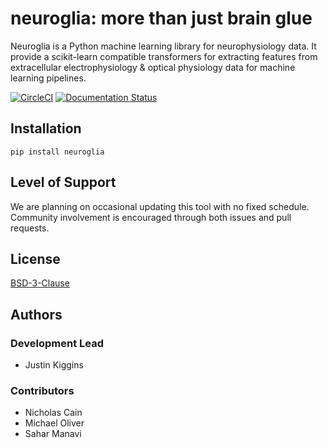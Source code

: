 
# neuroglia: more than just brain glue

Neuroglia is a Python machine learning library for neurophysiology data.
It provide a scikit-learn compatible transformers for extracting features from extracellular electrophysiology & optical physiology data for machine learning pipelines.

[![CircleCI](https://circleci.com/gh/AllenInstitute/neuroglia.svg?style=shield&circle-token=d0a164bbf19524a24f0d6bc42535aab9c89f8c13)](https://circleci.com/gh/AllenInstitute/neuroglia)
[![Documentation Status](https://readthedocs.org/projects/neuroglia/badge/?version=latest)](http://neuroglia.readthedocs.io/en/latest/?badge=latest)

## Installation

`pip install neuroglia`

## Level of Support

We are planning on occasional updating this tool with no fixed schedule. Community involvement is encouraged through both issues and pull requests.

## License

[BSD-3-Clause](LICENSE)

## Authors

### Development Lead
- Justin Kiggins

### Contributors
- Nicholas Cain
- Michael Oliver
- Sahar Manavi
